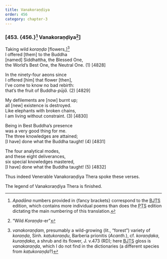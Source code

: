 ```yaml
---
title: Vanakoraṇḍiya
order: 456
category: chapter-3
---
```


### \[453. {456.}[^1] Vanakoraṇḍiya[^2]\]

Taking wild *koraṇḍa* \[flowers,\][^3]  
I offered \[them\] to the Buddha  
\[named\] Siddhattha, the Blessed One,  
the World’s Best One, the Neutral One. (1) \[4828\]

In the ninety-four aeons since  
I offered \[him\] that flower \[then\],  
I’ve come to know no bad rebirth:  
that’s the fruit of Buddha-*pūjā*. (2) \[4829\]

My defilements are \[now\] burnt up;  
all \[new\] existence is destroyed.  
Like elephants with broken chains,  
I am living without constraint. (3) \[4830\]

Being in Best Buddha’s presence  
was a very good thing for me.  
The three knowledges are attained;  
\[I have\] done what the Buddha taught! (4) \[4831\]

The four analytical modes,  
and these eight deliverances,  
six special knowledges mastered,  
\[I have\] done what the Buddha taught! (5) \[4832\]

Thus indeed Venerable Vanakoraṇḍiya Thera spoke these verses.

The legend of Vanakoraṇḍiya Thera is finished.

[^1]: *Apadāna* numbers provided in {fancy brackets} correspond to the <abbr title="Buddha Jayanthi Tripitaka Series">BJTS</abbr> edition, which contains more individual poems than does the <abbr title="Pali Text Society">PTS</abbr> edition dictating the main numbering of this translation.

[^2]: “Wild *Koraṇḍa*-er”

[^3]: *vanakoraṇḍam*, presumably a wild-growing (lit., “forest”) variety of *koraṇḍa*, Sinh. *kaṭukoraṇḍu*, Barberia prionitis (*Acanth.*), cf. *koraṇḍaka*, *kuraṇḍaka*, a shrub and its flower, J. v.473 (RD); here <abbr title="Buddha Jayanthi Tripitaka Series">BJTS</abbr> gloss is *vanakaraṇḍa*, which I do not find in the dictionaries (a different species from *kaṭukoraṇḍa*?)
